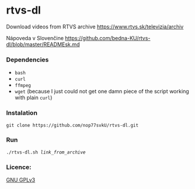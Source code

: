 # rtvs-dl

Download videos from RTVS archive
https://www.rtvs.sk/televizia/archiv

Nápoveda v Slovenčine https://github.com/bedna-KU/rtvs-dl/blob/master/READMEsk.md

### Dependencies
* `bash`
* `curl`
* `ffmpeg`
* `wget` (because I just could not get one damn piece of the script working with plain `curl`)

### Instalation
`git clone https://github.com/nop77svkU/rtvs-dl.git`

### Run
`./rtvs-dl.sh `_`link_from_archive`_

### Licence:
[GNU GPLv3](http://www.gnu.org/licenses/gpl-3.0.html)
